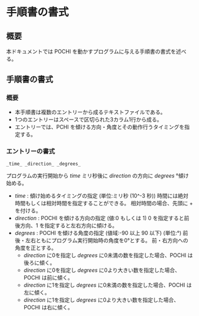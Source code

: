 # 手順書の書式

## 概要
本ドキュメントでは POCHI を動かすプログラムに与える手順書の書式を述べる。

## 手順書の書式

### 概要
* 本手順書は複数のエントリーから成るテキストファイルである。
* 1つのエントリーはスペースで区切られた3カラム1行から成る。
* エントリーでは、PCHI を傾ける方向・角度とその動作行うタイミングを指定する。

### エントリーの書式
```
_time_ _direction_ _degrees_
```
プログラムの実行開始から _time_ ミリ秒後に _direction_ の方向に _degrees_ °傾け始める。
* _time_ : 傾け始めるタイミングの指定 (単位:ミリ秒 (10^-3 秒))
   時間には絶対時間もしくは相対時間を指定することができる。
   相対時間の場合、先頭に + を付ける。
* _direction_ : POCHI を傾ける方向の指定 (値:0 もしくは 1)
   0 を指定すると前後方向、1 を指定すると左右方向に傾ける。
* _degrees_ : POCHI を傾ける角度の指定 (値域:-90 以上 90 以下) (単位:°)
   前後・左右ともにプログラム実行開始時の角度を0°とする。
   前・右方向への角度を正とする。
   * _direction_ に0を指定し _degrees_ に0未満の数を指定した場合、POCHI は後ろに傾く。
   * _direction_ に0を指定し _degrees_ に0より大きい数を指定した場合、POCHI は前に傾く。
   * _direction_ に1を指定し _degrees_ に0未満の数を指定した場合、POCHI は左に傾く。
   * _direction_ に1を指定し _degrees_ に0より大きい数を指定した場合、POCHI は右に傾く。
